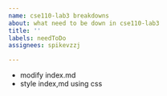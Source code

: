 ```yaml
---
name: cse110-lab3 breakdowns
about: what need to be down in cse110-lab3
title: ''
labels: needToDo
assignees: spikevzzj

---
```


- modify index.md
- style index,md using css
